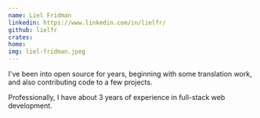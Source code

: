 ```yaml
---
name: Liel Fridman
linkedin: https://www.linkedin.com/in/lielfr/
github: lielfr
crates:
home:
img: liel-fridman.jpeg
---
```


I've been into open source for years, beginning with some translation work, and also contributing code to a few projects.

Professionally, I have about 3 years of experience in full-stack web development.
